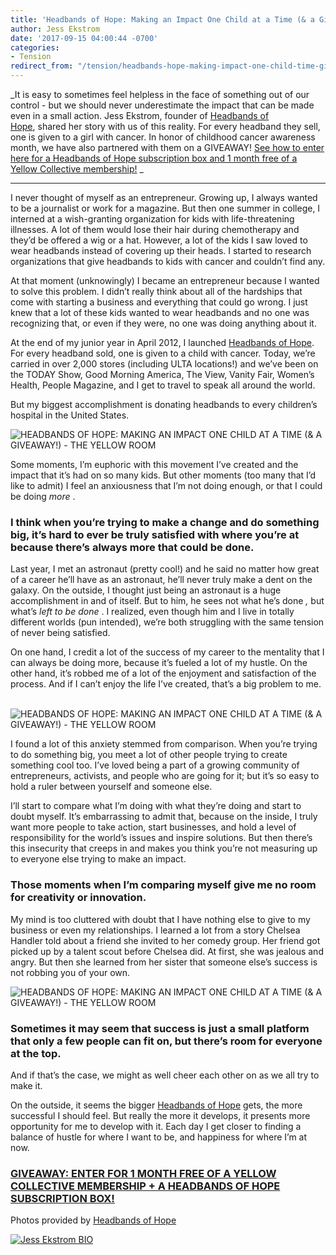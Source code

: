 ```yaml
---
title: 'Headbands of Hope: Making an Impact One Child at a Time (& a Giveaway!)'
author: Jess Ekstrom
date: '2017-09-15 04:00:44 -0700'
categories:
- Tension
redirect_from: "/tension/headbands-hope-making-impact-one-child-time-giveaway/"
---
```


_It is easy to sometimes feel helpless in the face of something out of our control - but we should never underestimate the impact that can be made even in a small action. Jess Ekstrom, founder of [Headbands of Hope](https://www.headbandsofhope.com/), shared her story with us of this reality. For every headband they sell, one is given to a girl with cancer. In honor of childhood cancer awareness month, we have also partnered with them on a GIVEAWAY! [See how to enter here for a Headbands of Hope subscription box and 1 month free of a Yellow Collective membership!](https://www.instagram.com/p/BZEHS-0hE5I/?taken-by=headbandsofhope) _

* * *

I never thought of myself as an entrepreneur. Growing up, I always wanted to be a journalist or work for a magazine. But then one summer in college, I interned at a wish-granting organization for kids with life-threatening illnesses. A lot of them would lose their hair during chemotherapy and they’d be offered a wig or a hat. However, a lot of the kids I saw loved to wear headbands instead of covering up their heads. I started to research organizations that give headbands to kids with cancer and couldn’t find any.

At that moment (unknowingly) I became an entrepreneur because I wanted to solve this problem. I didn’t really think about all of the hardships that come with starting a business and everything that could go wrong. I just knew that a lot of these kids wanted to wear headbands and no one was recognizing that, or even if they were, no one was doing anything about it.

At the end of my junior year in April 2012, I launched [Headbands of Hope](https://www.headbandsofhope.com/). For every headband sold, one is given to a child with cancer. Today, we’re carried in over 2,000 stores (including ULTA locations!) and we’ve been on the TODAY Show, Good Morning America, The View, Vanity Fair, Women’s Health, People Magazine, and I get to travel to speak all around the world.

But my biggest accomplishment is donating headbands to every children’s hospital in the United States.

![HEADBANDS OF HOPE: MAKING AN IMPACT ONE CHILD AT A TIME (& A GIVEAWAY!) - THE YELLOW ROOM](https://yellow-blog-images.imgix.net/2017/09/0T6A4657.jpg)

Some moments, I’m euphoric with this movement I’ve created and the impact that it’s had on so many kids. But other moments (too many that I’d like to admit) I feel an anxiousness that I’m not doing enough, or that I could be doing _more_ .

### **I think when you’re trying to make a change and do something big, it’s hard to ever be truly satisfied with where you’re at because there’s always more that could be done.**

Last year, I met an astronaut (pretty cool!) and he said no matter how great of a career he’ll have as an astronaut, he’ll never truly make a dent on the galaxy. On the outside, I thought just being an astronaut is a huge accomplishment in and of itself. But to him, he sees not what he’s done _,_ but what’s _left to be done_ . I realized, even though him and I live in totally different worlds (pun intended), we’re both struggling with the same tension of never being satisfied.

On one hand, I credit a lot of the success of my career to the mentality that I can always be doing more, because it’s fueled a lot of my hustle. On the other hand, it’s robbed me of a lot of the enjoyment and satisfaction of the process. And if I can’t enjoy the life I’ve created, that’s a big problem to me.  

![HEADBANDS OF HOPE: MAKING AN IMPACT ONE CHILD AT A TIME (& A GIVEAWAY!) - THE YELLOW ROOM](https://yellow-blog-images.imgix.net/2017/09/0T6A0437.jpg)

I found a lot of this anxiety stemmed from comparison. When you’re trying to do something big, you meet a lot of other people trying to create something cool too. I’ve loved being a part of a growing community of entrepreneurs, activists, and people who are going for it; but it’s so easy to hold a ruler between yourself and someone else.

I’ll start to compare what I’m doing with what they’re doing and start to doubt myself. It’s embarrassing to admit that, because on the inside, I truly want more people to take action, start businesses, and hold a level of responsibility for the world’s issues and inspire solutions. But then there’s this insecurity that creeps in and makes you think you’re not measuring up to everyone else trying to make an impact.

### **Those moments when I’m comparing myself give me no room for creativity or innovation.**

My mind is too cluttered with doubt that I have nothing else to give to my business or even my relationships. I learned a lot from a story Chelsea Handler told about a friend she invited to her comedy group. Her friend got picked up by a talent scout before Chelsea did. At first, she was jealous and angry. But then she learned from her sister that someone else’s success is not robbing you of your own.

![HEADBANDS OF HOPE: MAKING AN IMPACT ONE CHILD AT A TIME (& A GIVEAWAY!) - THE YELLOW ROOM](https://yellow-blog-images.imgix.net/2017/09/Jess-334.jpg)

### **Sometimes it may seem that success is just a small platform that only a few people can fit on, but there’s room for everyone at the top.**

And if that’s the case, we might as well cheer each other on as we all try to make it.

On the outside, it seems the bigger [Headbands of Hope](https://www.headbandsofhope.com/) gets, the more successful I should feel. But really the more it develops, it presents more opportunity for me to develop with it. Each day I get closer to finding a balance of hustle for where I want to be, and happiness for where I’m at now.

### [GIVEAWAY: ENTER FOR 1 MONTH FREE OF A YELLOW COLLECTIVE MEMBERSHIP + A HEADBANDS OF HOPE SUBSCRIPTION BOX!](https://www.instagram.com/p/BZEHS-0hE5I/?taken-by=headbandsofhope)

Photos provided by [Headbands of Hope](https://www.headbandsofhope.com/)

[![Jess Ekstrom BIO](https://yellow-blog-images.imgix.net/2017/09/Jess-Ekstrom-BIO.jpg)](https://www.instagram.com/jess_ekstrom/)
